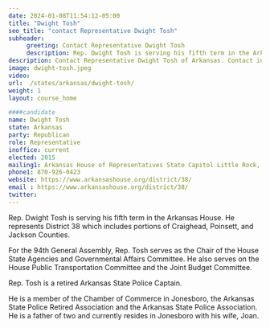 ```yaml
---
date: 2024-01-08T11:54:12-05:00
title: "Dwight Tosh"
seo_title: "contact Representative Dwight Tosh"
subheader:
     greeting: Contact Representative Dwight Tosh
     description: Rep. Dwight Tosh is serving his fifth term in the Arkansas House. He represents District 38 which includes portions of Craighead, Poinsett, and Jackson Counties. For the 94th General Assembly, Rep. Tosh serves as the Chair of the House State Agencies and Governmental Affairs Committee.
description: Contact Representative Dwight Tosh of Arkansas. Contact information for Dwight Tosh includes email address, phone number, and mailing address.
image: dwight-tosh.jpeg
video:
url:  /states/arkansas/dwight-tosh/
weight: 1
layout: course_home

####candidate
name: Dwight Tosh
state: Arkansas
party: Republican
role: Representative
inoffice: current
elected: 2015
mailing1: Arkansas House of Representatives State Capitol Little Rock, AR 72201
phone1: 870-926-0423
website: https://www.arkansashouse.org/district/38/
email : https://www.arkansashouse.org/district/38/
twitter:
---
```


Rep. Dwight Tosh is serving his fifth term in the Arkansas House. He represents District 38 which includes portions of Craighead, Poinsett, and Jackson Counties.

For the 94th General Assembly, Rep. Tosh serves as the Chair of the House State Agencies and Governmental Affairs Committee. He also serves on the House Public Transportation Committee and the Joint Budget Committee.

Rep. Tosh is a retired Arkansas State Police Captain.

He is a member of the Chamber of Commerce in Jonesboro, the Arkansas State Police Retired Association and the Arkansas State Police Association. He is a father of two and currently resides in Jonesboro with his wife, Joan.

